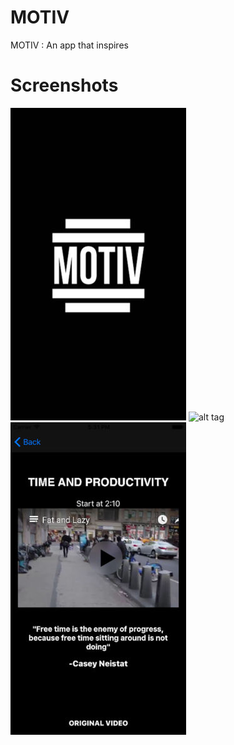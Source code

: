 # MOTIV

MOTIV : An app that inspires


# Screenshots
![alt tag](https://raw.githubusercontent.com/bvillaroman/MOTIV/master/screenshots/splash_screen.jpg)
![alt tag](https://raw.githubusercontent.com/bvillaroman/MOTIV/master/screenshots/table_view.jpgg)
![alt tag](https://raw.githubusercontent.com/bvillaroman/MOTIV/master/screenshots/detail_View.jpg)
